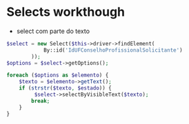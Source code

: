 # Selects workthough

* select com parte do texto

```PHP
$select = new Select($this->driver->findElement(
            By::id('IdUFConselhoProfissionalSolicitante')
        ));
$options = $select->getOptions();

foreach ($options as $elemento) {
    $texto = $elemento->getText();
    if (strstr($texto, $estado)) {
         $select->selectByVisibleText($texto);
        break;
    }
}
```
